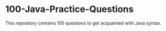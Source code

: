 # 100-Java-Practice-Questions
This repository contains 100 questions to get acquainted with Java syntax.
